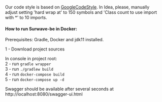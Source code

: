 Our code style is based on [GoogleCodeStyle](https://raw.githubusercontent.com/google/styleguide/gh-pages/intellij-java-google-style.xml).
In Idea, please, manually adjust setting 'hard wrap at' to 150 symbols and 'Class count to use import with *' to 10 imports.

#### How to run Surwave-be in Docker:

Prerequisites: Gradle, Docker and jdk11 installed.

1 - Download project sources

In console in project root:<br/>
2 - run `gradle wrapper`<br/>
3 - run `./gradlew build`<br/>
4 - run `docker-compose build`<br/>
5 - run `docker-compose up -d`

Swagger should be available after several seconds at http://localhost:8080/swagger-ui.html
